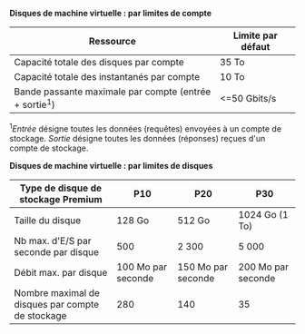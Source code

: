 **Disques de machine virtuelle : par limites de compte**

Ressource|Limite par défaut
---|---
Capacité totale des disques par compte|35 To
Capacité totale des instantanés par compte|10 To
Bande passante maximale par compte (entrée + sortie<sup>1</sup>)|<=50 Gbits/s

<sup>1</sup>*Entrée* désigne toutes les données (requêtes) envoyées à un compte de stockage. *Sortie* désigne toutes les données (réponses) reçues d'un compte de stockage.

**Disques de machine virtuelle : par limites de disques**

Type de disque de stockage Premium | P10 | P20 | P30
---|---|---|---
Taille du disque | 128 Go | 512 Go | 1024 Go (1 To)
Nb max. d'E/S par seconde par disque | 500 | 2 300 | 5 000
Débit max. par disque | 100 Mo par seconde | 150 Mo par seconde | 200 Mo par seconde
Nombre maximal de disques par compte de stockage | 280 | 140 | 35

<!---HONumber=AcomDC_0413_2016-->